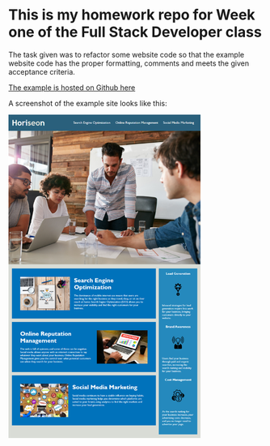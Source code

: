 # This is my homework repo for Week one of the Full Stack Developer class

The task given was to refactor some website code so that the example website code has the proper formatting, comments and meets the given acceptance criteria.

[The example is hosted on Github here](https://cliff-rosenberg.github.io/02-Homework_code_refactor/)



A screenshot of the example site looks like this:

<img src="https://github.com/cliff-rosenberg/02-Homework_code_refactor/blob/master/assets/example_page/01-html-css-git-homework-demo.png?raw=true)" alt="Webpage Screenshot" width="380" height="638">
